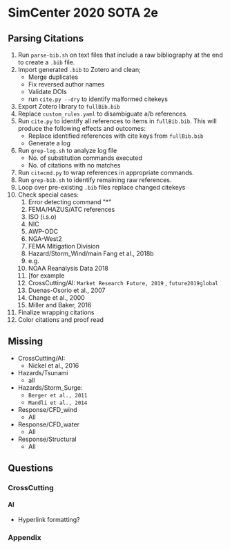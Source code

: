 # SimCenter 2020 SOTA 2e


## Parsing Citations

1. Run `parse-bib.sh` on text files that include a raw bibliography at the end to create a `.bib` file.
2. Import generated `.bib` to Zotero and clean;
    - Merge duplicates
    - Fix reversed author names
    - Validate DOIs
    - run `cite.py --dry` to identify malformed citekeys
3. Export Zotero library to `fullBib.bib`
4. Replace `custom_rules.yaml` to disambiguate a/b references.
5. Run `cite.py` to identify all references to items in `fullBib.bib`. This will produce the following effects and outcomes:
    - Replace identified references with cite keys from `fullBib.bib`
    - Generate a log
6. Run `grep-log.sh` to analyze log file
    - No. of substitution commands executed
    - No. of citations with no matches
7. Run `citecmd.py` to wrap references in appropriate commands.
8. Run `grep-bib.sh` to identify remaining raw references.
10. Loop over pre-existing `.bib` files replace changed citekeys
11. Check special cases:
    1. Error detecting command "*"
    2. FEMA/HAZUS/ATC references
    3. ISO (i.s.o)
    4. NIC
    5. AWP-ODC
    6. NGA-West2
    7. FEMA Mitigation Division
    8. Hazard/Storm_Wind/main Fang et al., 2018b
    10. e.g.
    11. NOAA Reanalysis Data 2018
    12. [for example
    13. CrossCutting/AI:  `Market Research Future, 2019` , `future2019global`
    14. Duenas-Osorio et al., 2007
    15. Change et al., 2000
    16. Miller and Baker, 2016
12. Finalize wrapping citations
13. Color citations and proof read

## Missing

- CrossCutting/AI:
  - Nickel et al., 2016
- Hazards/Tsunami
  - all
- Hazards/Storm_Surge: 
  - `Berger et al., 2011` 
  - `Mandli et al., 2014`
- Response/CFD_wind
  - All
- Response/CFD_water
  - All
- Response/Structural
  - All


## Questions

### CrossCutting

#### AI

- Hyperlink formatting?

### Appendix

